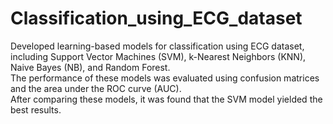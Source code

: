 # Classification_using_ECG_dataset
Developed learning-based models for classification using ECG dataset, including Support Vector Machines (SVM), k-Nearest Neighbors (KNN), Naive Bayes (NB), and Random Forest.   
The performance of these models was evaluated using confusion matrices and the area under the ROC curve (AUC).   
After comparing these models, it was found that the SVM model yielded the best results.
